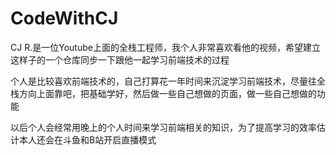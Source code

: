 # CodeWithCJ

CJ R.是一位Youtube上面的全栈工程师，我个人非常喜欢看他的视频，希望建立这样子的一个仓库同步一下跟他一起学习前端技术的过程

个人是比较喜欢前端技术的，自己打算花一年时间来沉淀学习前端技术，尽量往全栈方向上面靠吧，把基础学好，然后做一些自己想做的页面，做一些自己想做的功能

以后个人会经常用晚上的个人时间来学习前端相关的知识，为了提高学习的效率估计本人还会在斗鱼和B站开启直播模式
